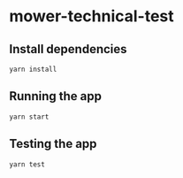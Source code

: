 # mower-technical-test

## Install dependencies

```shell
yarn install
```

## Running the app

```shell
yarn start
```

## Testing the app

```shell
yarn test
```
